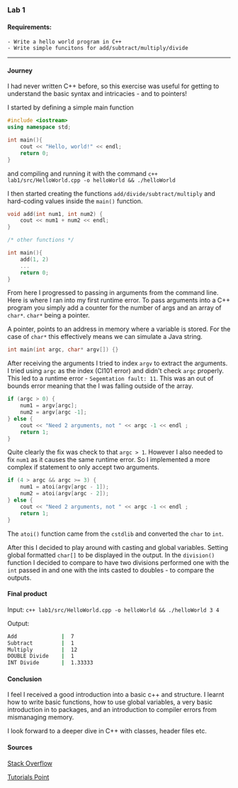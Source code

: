 ### Lab 1

#### Requirements:
    
    - Write a hello world program in C++
    - Write simple funcitons for add/subtract/multiply/divide
---
#### Journey
I had never written C++ before, so this exercise was useful for getting to understand
the basic syntax and intricacies - and to pointers!

I started by defining a simple main function 

```cpp
#include <iostream>
using namespace std;

int main(){
    cout << "Hello, world!" << endl;
    return 0;
}

```

and compiling and running it with the command `c++ lab1/src/HelloWorld.cpp -o helloWorld && ./helloWorld`

I then started creating the functions `add/divide/subtract/multiply` and hard-coding values
inside the `main()` function.

```cpp
void add(int num1, int num2) {
    cout << num1 + num2 << endl;
}

/* other functions */

int main(){
    add(1, 2)
    ...
    return 0;
}
```

From here I progressed to passing in arguments from the command line. Here is where I ran into my first runtime error.
To pass arguments into a C++ program you simply add a counter for the number of args and an array of `char*`. `char*` 
being a pointer.

A pointer, points to an address in memory where a variable is stored. For the case of `char*` this effectively means we 
can simulate a Java string.

```cpp
int main(int argc, char* argv[]) {}
```

After receiving the arguments I tried to index `argv` to extract the arguments. I tried using `argc` as the index (CI101 error)
and didn't check `argc` properly. This led to a runtime error - `Segemtation fault: 11`. This was an out of bounds error
meaning that the I was falling outside of the array.

```cpp
if (argc > 0) {
    num1 = argv[argc];
    num2 = argv[argc -1];
} else {
    cout << "Need 2 arguments, not " << argc -1 << endl ;
    return 1;
}
```

Quite clearly the fix was check to that `argc > 1`. However I also needed to fix `num1` as it causes
the same runtime error. So I implemented a more complex if statement to only accept two arguments.

```cpp
if (4 > argc && argc >= 3) {
    num1 = atoi(argv[argc - 1]);
    num2 = atoi(argv[argc - 2]);
} else {
    cout << "Need 2 arguments, not " << argc -1 << endl ;
    return 1;
}
```
The `atoi()` function came from the `cstdlib` and converted the `char` to `int`.

After this I decided to play around with casting and global variables. Setting global formatted `char[]` to be 
displayed in the output. In the `division()` function I decided to compare to have two divisions performed one with
the `int` passed in and one with the ints casted to doubles - to compare the outputs.

#### Final product
Input:
`c++ lab1/src/HelloWorld.cpp -o helloWorld && ./helloWorld 3 4`

Output:

```bash
Add              |  7
Subtract         |  1
Multiply         |  12
DOUBLE Divide    |  1
INT Divide       |  1.33333
```

#### Conclusion
I feel I received a good introduction into a basic c++ and structure. I learnt how to write basic functions, how to use
global variables, a very basic introduction in to packages, and an introduction to compiler errors from mismanaging 
memory.

I look forward to a deeper dive in C++ with classes, header files etc.


#### Sources
[Stack Overflow](https://www.stackoverflow.com/)

[Tutorials Point](https://www.tutorialspoint.com/cplusplus)


